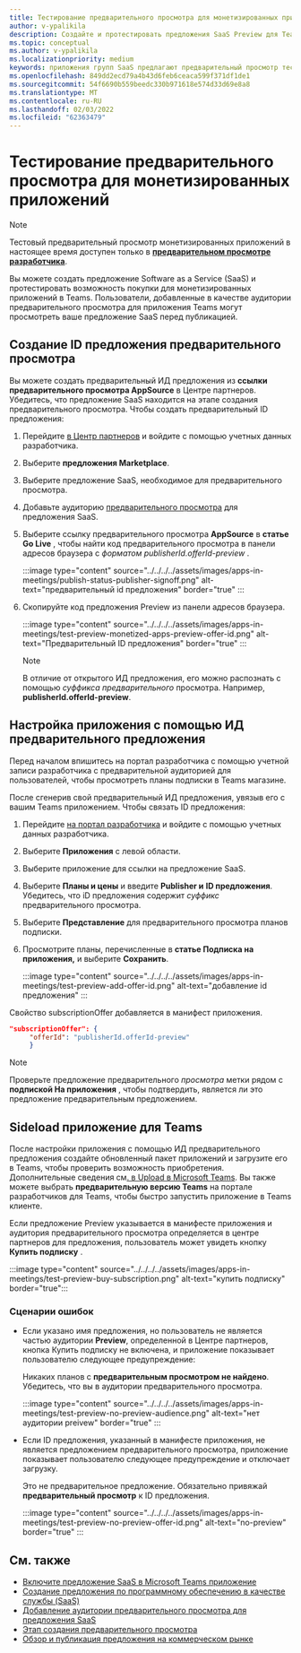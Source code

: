 ```yaml
---
title: Тестирование предварительного просмотра для монетизированных приложений
author: v-ypalikila
description: Создайте и протестировать предложения SaaS Preview для Teams приложения, прежде чем нажать предложение в прямом эфире.
ms.topic: conceptual
ms.author: v-ypalikila
ms.localizationpriority: medium
keywords: приложения групп SaaS предлагают предварительный просмотр тестового предварительного просмотра монетизированных saas
ms.openlocfilehash: 849dd2ecd79a4b43d6feb6ceaca599f371df1de1
ms.sourcegitcommit: 54f6690b559beedc330b971618e574d33d69e8a8
ms.translationtype: MT
ms.contentlocale: ru-RU
ms.lasthandoff: 02/03/2022
ms.locfileid: "62363479"
---
```

# <a name="test-preview-for-monetized-apps"></a>Тестирование предварительного просмотра для монетизированных приложений

> [!NOTE]
> Тестовый предварительный просмотр монетизированных приложений в настоящее время доступен только в [**предварительном просмотре разработчика**](/microsoftteams/platform/resources/dev-preview/developer-preview-intro).

Вы можете создать предложение Software as a Service (SaaS) и протестировать возможность покупки для монетизированных приложений в Teams. Пользователи, добавленные в качестве аудитории предварительного просмотра для приложения Teams могут просмотреть ваше предложение SaaS перед публикацией.

## <a name="create-a-preview-offer-id"></a>Создание ID предложения предварительного просмотра

Вы можете создать предварительный ИД предложения из **ссылки предварительного просмотра AppSource** в Центре партнеров. Убедитесь, что предложение SaaS находится на этапе создания предварительного просмотра. Чтобы создать предварительный ID предложения:

1. Перейдите [в Центр партнеров](https://go.microsoft.com/fwlink/?linkid=2166002) и войдите с помощью учетных данных разработчика.
1. Выберите **предложения Marketplace**.
1. Выберите предложение SaaS, необходимое для предварительного просмотра.
1. Добавьте аудиторию [предварительного просмотра](/azure/marketplace/create-new-saas-offer-preview) для предложения SaaS.
1. Выберите ссылку предварительного просмотра **AppSource** в **статье Go Live** , чтобы найти код предварительного просмотра в панели адресов браузера с *форматом publisherId.offerId-preview* .

    :::image type="content" source="../../../../assets/images/apps-in-meetings/publish-status-publisher-signoff.png" alt-text="предварительный id предложения" border="true" :::

1. Скопируйте код предложения Preview из панели адресов браузера.

      :::image type="content" source="../../../../assets/images/apps-in-meetings/test-preview-monetized-apps-preview-offer-id.png" alt-text="Предварительный ID предложения" border="true" :::

    > [!NOTE]
    > В отличие от открытого ИД предложения, его можно распознать с помощью *суффикса предварительного* просмотра. Например, **publisherId.offerId-preview**.

## <a name="configure-your-app-with-the-preview-offer-id"></a>Настройка приложения с помощью ИД предварительного предложения

Перед началом впишитесь на портал  разработчика с помощью учетной записи разработчика с предварительной аудиторией для пользователей, чтобы просмотреть планы подписки в Teams магазине.

После сгенерив свой предварительный ИД предложения, увязыв его с вашим Teams приложением. Чтобы связать ID предложения:

1. Перейдите [на портал разработчика](https://dev.teams.microsoft.com/) и войдите с помощью учетных данных разработчика.
1. Выберите **Приложения** с левой области.
1. Выберите приложение для ссылки на предложение SaaS.
1. Выберите **Планы и цены** и введите **Publisher и** **ID предложения**.  
  Убедитесь, что iD предложения содержит *суффикс* предварительного просмотра.
1. Выберите **Представление** для предварительного просмотра планов подписки.
1. Просмотрите планы, перечисленные в **статье Подписка на приложения,** и выберите **Сохранить**.

    :::image type="content" source="../../../../assets/images/apps-in-meetings/test-preview-add-offer-id.png" alt-text="добавление id предложения" :::

Свойство subscriptionOffer добавляется в манифест приложения.

```json
"subscriptionOffer": {
     "offerId": "publisherId.offerId-preview"  
     }
```

>[!NOTE]
> Проверьте предложение предварительного *просмотра* метки рядом с **подпиской На приложения** , чтобы подтвердить, является ли это предложение предварительным предложением.

## <a name="sideload-the-app-to-teams"></a>Sideload приложение для Teams

После настройки приложения с помощью ИД предварительного предложения создайте обновленный пакет приложений и загрузите его в Teams, чтобы проверить возможность приобретения. Дополнительные сведения см[. в Upload в Microsoft Teams](../../apps-upload.md). Вы также можете выбрать **предварительную версию Teams** на портале разработчиков для Teams, чтобы быстро запустить приложение в Teams клиенте.

Если предложение Preview указывается в манифесте приложения и аудитория предварительного просмотра определяется в центре партнеров для предложения, пользователь может увидеть кнопку **Купить подписку** .

:::image type="content" source="../../../../assets/images/apps-in-meetings/test-preview-buy-subscription.png" alt-text="купить подписку" border="true":::

### <a name="error-scenarios"></a>Сценарии ошибок

* Если указано имя предложения, но пользователь не является частью аудитории **Preview**, определенной в Центре партнеров, кнопка Купить подписку не  включена, и приложение показывает пользователю следующее предупреждение:

  Никаких планов с **предварительным просмотром не найдено**. Убедитесь, что вы в аудитории предварительного просмотра.

  :::image type="content" source="../../../../assets/images/apps-in-meetings/test-preview-no-preview-audience.png" alt-text="нет аудитории preivew" border="true" :::

* Если ID предложения, указанный в манифесте приложения, не является предложением предварительного просмотра, приложение показывает пользователю следующее предупреждение и отключает загрузку.
  
  Это не предварительное предложение. Обязательно привяжай **предварительный просмотр** к ID предложения.

  :::image type="content" source="../../../../assets/images/apps-in-meetings/test-preview-no-preview-offer-id.png" alt-text="no-preview" border="true" :::

## <a name="see-also"></a>См. также

* [Включите предложение SaaS в Microsoft Teams приложение](include-saas-offer.md)
* [Создание предложения по программному обеспечению в качестве службы (SaaS)](include-saas-offer.md#create-your-saas-offer)
* [Добавление аудитории предварительного просмотра для предложения SaaS](/azure/marketplace/create-new-saas-offer-preview)
* [Этап создания предварительного просмотра](/azure/marketplace/review-publish-offer)
* [Обзор и публикация предложения на коммерческом рынке](/azure/marketplace/review-publish-offer#validation-and-publishing-steps)
